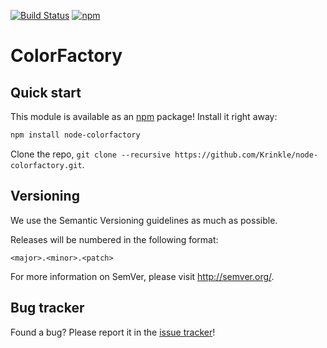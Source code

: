 [![Build Status](https://travis-ci.org/Krinkle/node-colorfactory.svg?branch=master)](https://travis-ci.org/Krinkle/node-colorfactory) [![npm](https://img.shields.io/npm/v/node-colorfactory.svg?style=flat)](https://www.npmjs.com/package/node-colorfactory)

ColorFactory
=================

Quick start
----------

This module is available as an [npm](http://npmjs.org/) package! Install it right away:
```bash
npm install node-colorfactory
```

Clone the repo, `git clone --recursive https://github.com/Krinkle/node-colorfactory.git`.

Versioning
----------

We use the Semantic Versioning guidelines as much as possible.

Releases will be numbered in the following format:

`<major>.<minor>.<patch>`

For more information on SemVer, please visit http://semver.org/.

Bug tracker
-----------

Found a bug? Please report it in the [issue tracker](https://github.com/Krinkle/node-colorfactory/issues)!
